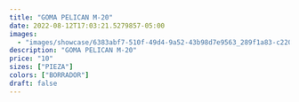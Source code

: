 ```yaml
---
title: "GOMA PELICAN M-20"
date: 2022-08-12T17:03:21.5279857-05:00
images:
  - "images/showcase/6383abf7-510f-49d4-9a52-43b98d7e9563_289f1a83-c220-43b0-9253-ed51f2ae3778.webp"
description: "GOMA PELICAN M-20"
price: "10"
sizes: ["PIEZA"]
colors: ["BORRADOR"]
draft: false
---
```

